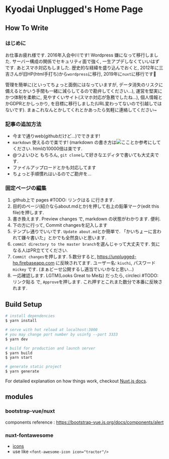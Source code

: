 # Kyodai Unplugged&#39;s Home Page
 
## How To Write
### はじめに
お仕事お疲れ様です. 2016年入会中川です! Wordpress 嫌になって移行しました. サーバー構成の関係でセキュリティ面で強く, 一生アプデしなくていいはずです. あとスマホ対応もしました. 歴史的な経緯を盛り込んでおくと, 2012年に三吉さんが旧HP(html手打ち)から`wordpress`に移行, 2019年に`nuxt`に移行です🎉 

管理を簡単に(といってちょっと面倒にはなっていますが, データ消失のリスクに備えるとかいう手間も一緒に減らしてるので勘弁してください...), 運営を堅実にかつ体制を柔軟に, 見やすくいサイト(スマホ対応が急務でしたね...), 個人情報とかGDPRとかしっかり, を目標に移行しました(URL変わってないので引越しではないです). まぁこれなんとかしてくれとかあったら気軽に連絡してください~

### 記事の追加方法
- 今まで通りweb(githubだけど...)でできます!
- `markdown` 使えるので楽です! (markdown の書き方は![ここ](https://qiita.com/tbpgr/items/989c6badefff69377da7)とか参考にしてください. htmlの10000倍は楽です.
- @つよいひと もちろん, `git clone`して好きなエディタで書いても大丈夫です.
- ファイルアップロードとかも対応してます
- ちょっと手順慣れはいるのでご勘弁を...


### 固定ページの編集
1. github上で pages #TODO: リンクはる に行きます. 
2. 目的のページ(紹介ならabout.mdとか)を押して右上の鉛筆マーク(edit this file)を押します. 
3. 書き換えます. Preview changes で, markdown の状態がわかります. 便利. 
4. 下の方に行って, Commit changesを記入します
  1. テンプレ通りでいいです. `Update about.md`とか簡単で. 「かいちょーに言われて嫌々書いた」とかでも全然良いと思います. 
  2. `commit directory to the master branch`を選んじゃって大丈夫です. 気になる人はPR立ててください. 
  3. `Commit changes`を押します. 
5.数分すると, https://unplugged-hp.firebaseapp.com に反映されてます. ユーザー名: `kiuchi`, パスワード `mickey` です. (まぁどーせ公開するし適当でいいかなと思い...)
6. 一応確認します. LGTM(Looks Great to Meね) だったら, circleci #TODO: リンク貼る で, `Approve`を押します. これ押すとこれまた数分で本番に反映されます. 
  





## Build Setup

``` bash
# install dependencies
$ yarn install

# serve with hot reload at localhost:3000
# you may change port number by usinfg --port 3333
$ yarn dev 

# build for production and launch server
$ yarn build
$ yarn start

# generate static project
$ yarn generate
```

For detailed explanation on how things work, checkout [Nuxt.js docs](https://nuxtjs.org).


## modules
### bootstrap-vue/nuxt
components reference : https://bootstrap-vue.js.org/docs/components/alert


### nuxt-fontawesome
- [icons](https://fontawesome.com/icons?d=gallery&m=free)
- use like `<font-awesome-icon icon="tractor"/>`
